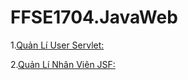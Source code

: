 # FFSE1704.JavaWeb


1.[Quản Lí User Servlet:](https://github.com/FASTTRACKSE/FFSE1704.JavaWeb/tree/master/FFSE1702044_VuBLA/myProject)

2.[Quản Lí Nhân Viên JSF:](https://github.com/FASTTRACKSE/FFSE1704.JavaWeb/tree/master/FFSE1702044_VuBLA/quanLiNhanVien/src/ffse1704/jsfstaff)
